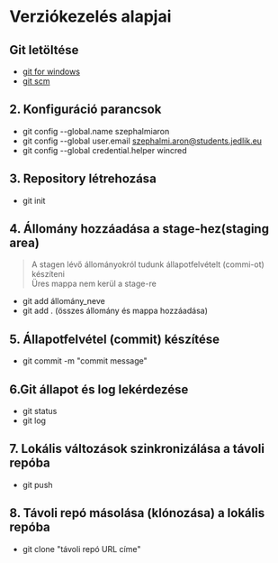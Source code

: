 # Verziókezelés alapjai

## Git letöltése

- [git for windows](https://gitforwindows.org)
- [git scm](git-scm.com)

## 2. Konfiguráció parancsok

- git config --global.name szephalmiaron
- git config --global user.email szephalmi.aron@students.jedlik.eu
- git config --global credential.helper wincred

## 3. Repository létrehozása

- git init

## 4. Állomány hozzáadása a stage-hez(staging area)

> A stagen lévő állományokról tudunk állapotfelvételt (commi-ot) készíteni  
> Üres mappa nem kerül a stage-re

- git add állomány_neve
- git add . (összes állomány és mappa hozzáadása)

## 5. Állapotfelvétel (commit) készítése

- git commit -m "commit message"

## 6.Git állapot és log lekérdezése

- git status
- git log

## 7. Lokális változások szinkronizálása a távoli repóba

- git push

## 8. Távoli repó másolása (klónozása) a lokális repóba

- git clone "távoli repó URL címe"
